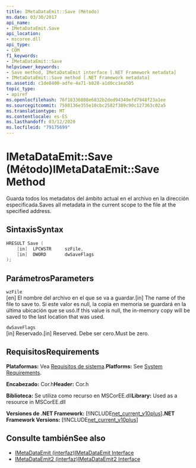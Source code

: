 ```yaml
---
title: IMetaDataEmit::Save (Método)
ms.date: 03/30/2017
api_name:
- IMetaDataEmit.Save
api_location:
- mscoree.dll
api_type:
- COM
f1_keywords:
- IMetaDataEmit::Save
helpviewer_keywords:
- Save method, IMetaDataEmit interface [.NET Framework metadata]
- IMetaDataEmit::Save method [.NET Framework metadata]
ms.assetid: c1de8400-adfe-4a71-b828-a1d0cc1ea505
topic_type:
- apiref
ms.openlocfilehash: 76f18336808e6832b2ded94349efd7948f23a1ee
ms.sourcegitcommit: 7588136e355e10cbc2582f389c90c127363c02a5
ms.translationtype: MT
ms.contentlocale: es-ES
ms.lasthandoff: 03/12/2020
ms.locfileid: "79175699"
---
```

# <a name="imetadataemitsave-method"></a><span data-ttu-id="59a88-102">IMetaDataEmit::Save (Método)</span><span class="sxs-lookup"><span data-stu-id="59a88-102">IMetaDataEmit::Save Method</span></span>
<span data-ttu-id="59a88-103">Guarda todos los metadatos del ámbito actual en el archivo en la dirección especificada.</span><span class="sxs-lookup"><span data-stu-id="59a88-103">Saves all metadata in the current scope to the file at the specified address.</span></span>  
  
## <a name="syntax"></a><span data-ttu-id="59a88-104">Sintaxis</span><span class="sxs-lookup"><span data-stu-id="59a88-104">Syntax</span></span>  
  
```cpp  
HRESULT Save (
    [in]  LPCWSTR     szFile,
    [in]  DWORD       dwSaveFlags  
);  
```  
  
## <a name="parameters"></a><span data-ttu-id="59a88-105">Parámetros</span><span class="sxs-lookup"><span data-stu-id="59a88-105">Parameters</span></span>  
 `wzFile`  
 <span data-ttu-id="59a88-106">[en] El nombre del archivo en el que se va a guardar.</span><span class="sxs-lookup"><span data-stu-id="59a88-106">[in] The name of the file to save to.</span></span> <span data-ttu-id="59a88-107">Si este valor es null, la copia en memoria se guardará en la última ubicación que se usó.</span><span class="sxs-lookup"><span data-stu-id="59a88-107">If this value is null, the in-memory copy will be saved to the last location that was used.</span></span>  
  
 `dwSaveFlags`  
 <span data-ttu-id="59a88-108">[in] Reservado.</span><span class="sxs-lookup"><span data-stu-id="59a88-108">[in] Reserved.</span></span> <span data-ttu-id="59a88-109">Debe ser cero.</span><span class="sxs-lookup"><span data-stu-id="59a88-109">Must be zero.</span></span>  
  
## <a name="requirements"></a><span data-ttu-id="59a88-110">Requisitos</span><span class="sxs-lookup"><span data-stu-id="59a88-110">Requirements</span></span>  
 <span data-ttu-id="59a88-111">**Plataformas:** Vea [Requisitos de sistema](../../../../docs/framework/get-started/system-requirements.md).</span><span class="sxs-lookup"><span data-stu-id="59a88-111">**Platforms:** See [System Requirements](../../../../docs/framework/get-started/system-requirements.md).</span></span>  
  
 <span data-ttu-id="59a88-112">**Encabezado:** Cor.h</span><span class="sxs-lookup"><span data-stu-id="59a88-112">**Header:** Cor.h</span></span>  
  
 <span data-ttu-id="59a88-113">**Biblioteca:** Se utiliza como recurso en MSCorEE.dll</span><span class="sxs-lookup"><span data-stu-id="59a88-113">**Library:** Used as a resource in MSCorEE.dll</span></span>  
  
 <span data-ttu-id="59a88-114">**Versiones de .NET Framework:** [!INCLUDE[net_current_v10plus](../../../../includes/net-current-v10plus-md.md)]</span><span class="sxs-lookup"><span data-stu-id="59a88-114">**.NET Framework Versions:** [!INCLUDE[net_current_v10plus](../../../../includes/net-current-v10plus-md.md)]</span></span>  
  
## <a name="see-also"></a><span data-ttu-id="59a88-115">Consulte también</span><span class="sxs-lookup"><span data-stu-id="59a88-115">See also</span></span>

- [<span data-ttu-id="59a88-116">IMetaDataEmit (interfaz)</span><span class="sxs-lookup"><span data-stu-id="59a88-116">IMetaDataEmit Interface</span></span>](../../../../docs/framework/unmanaged-api/metadata/imetadataemit-interface.md)
- [<span data-ttu-id="59a88-117">IMetaDataEmit2 (interfaz)</span><span class="sxs-lookup"><span data-stu-id="59a88-117">IMetaDataEmit2 Interface</span></span>](../../../../docs/framework/unmanaged-api/metadata/imetadataemit2-interface.md)
